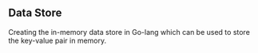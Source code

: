 ## Data Store

Creating the in-memory data store in Go-lang which can be used to store the key-value pair in memory.
